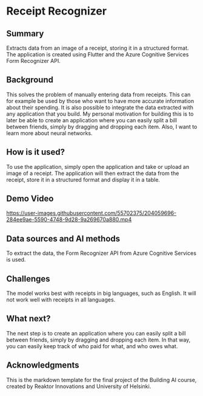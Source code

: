 # Receipt Recognizer

## Summary

Extracts data from an image of a receipt, storing it in a structured format. The application is created using Flutter and the Azure Cognitive Services Form Recognizer API.

## Background

This solves the problem of manually entering data from receipts. This can for example be used by those who want to have more accurate information about their spending. It is also possible to integrate the data extracted with any application that you build. My personal motivation for building this is to later be able to create an application where you can easily split a bill between friends, simply by dragging and dropping each item. Also, I want to learn more about neural networks. 

## How is it used?

To use the application, simply open the application and take or upload an image of a receipt. The application will then extract the data from the receipt, store it in a structured format and display it in a table.

## Demo Video
https://user-images.githubusercontent.com/55702375/204059696-284ee9ae-5590-4748-9d28-9a269670a880.mp4



## Data sources and AI methods

To extract the data, the Form Recognizer API from Azure Cognitive Services is used.

## Challenges

The model works best with receipts in big languages, such as English. It will not work well with receipts in all languages.

## What next?

The next step is to create an application where you can easily split a bill between friends, simply by dragging and dropping each item. In that way, you can easily keep track of who paid for what, and who owes what.




## Acknowledgments

This is the markdown template for the final project of the Building AI course, 
created by Reaktor Innovations and University of Helsinki.
